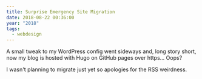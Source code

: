 ```yaml
---
title: Surprise Emergency Site Migration
date: 2018-08-22 00:36:00
year: "2018"
tags:
  - webdesign
---
```


A small tweak to my WordPress config went sideways and, long story short, now my blog is hosted with Hugo on GitHub pages over https... Oops?

I wasn't planning to migrate just yet so apologies for the RSS weirdness.
